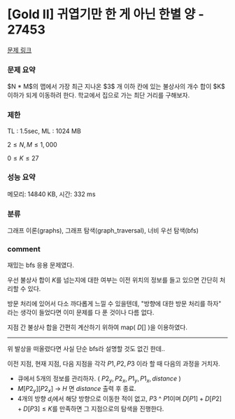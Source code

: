# [Gold II] 귀엽기만 한 게 아닌 한별 양 - 27453

[문제 링크](https://www.acmicpc.net/problem/27453)

### 문제 요약

<p> $N * M$의 맵에서 가장 최근 지나온 $3$ 개 이하 칸에 있는 불상사의 개수 합이 $K$ 이하가 되게 이동하려 한다. 학교에서 집으로 가는 최단 거리를 구해보자. </p>

### 제한

TL : 1.5sec, ML : 1024 MB

$2 ≤ N, M ≤ 1,000$

$0 ≤ K ≤ 27$

### 성능 요약

메모리: 14840 KB, 시간: 332 ms

### 분류

그래프 이론(graphs), 그래프 탐색(graph_traversal), 너비 우선 탐색(bfs)

### comment

재밌는 bfs 응용 문제였다.

우선 불상사 합이 $K$를 넘는지에 대한 여부는 이전 위치의 정보를 들고 있으면 간단히 처리할 수 있다.

방문 처리에 있어서 다소 까다롭게 느낄 수 있을텐데, "방향에 대한 방문 처리를 하자" 라는 생각이 들었다면 이미 문제를 다 푼 것이나 다름 없다.

지점 간 불상사 합을 간편히 계산하기 위하여 map( $D[]$ )을 이용하였다.

-----------------------------------------------------------------------------------------------------------------------------------------------------------------------

위 발상을 떠올렸다면 사실 단순 bfs라 설명할 것도 없긴 한데..

이전 지점, 현재 지점, 다음 지점을 각각 $P1, P2, P3$ 이라 할 때 다음의 과정을 거치자.

* 큐에서 5개의 정보를 관리하자. ( $P2_y, P2_x, P1_y, P1_x, distance$ )
* $M[P2_y][P2_x]$ -> $H$ 면 $distance$ 출력 후 종료.
* 4개의 방향 $d_i$에서 해당 방향으로 이동한 적이 없고, $P3$ ^ $P1$이며 $D[P1] + D[P2] + D[P3] ≤ K$를 만족하면 그 지점으로의 탐색을 진행한다.

